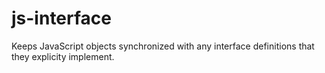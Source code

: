 # js-interface
Keeps JavaScript objects synchronized with any interface definitions that they explicity implement.
